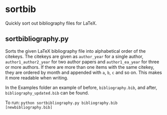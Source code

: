 # sortbib
Quickly sort out bibliography files for LaTeX. 

## sortbibliography.py

Sorts the given LaTeX bibliography file into alphabetical order of the citekeys. The citekeys are given as `author_year` for a single author, `author1_author2_year` for two author papers and `author1_ea_year` for three or more authors. If there are more than one items with the same citekey, they are ordered by month and appended with `a`, `b`, `c` and so on. This makes it more readable when writing. 

In the Examples folder an example of before, `bibliography.bib`, and after, `bibliography_updated.bib` can be found.

To run: `python sortbibliography.py bibliography.bib [newbibliography.bib]`
